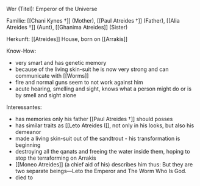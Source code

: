 Wer (Titel): Emperor of the Universe

Familie: [[Chani Kynes †]] (Mother), [[Paul Atreides †]] (Father), [[Alia Atreides †]] (Aunt), [[Ghanima Atreides]] (Sister)

Herkunft:  [[Atreides]] House, born on [[Arrakis]]

Know-How: 
- very smart and has genetic memory
- because of the living skin-suit he is now very strong and can communicate with [[Worms]] 
- fire and normal guns seem to not work against him
- acute hearing, smelling and sight, knows what a person might do or is by smell and sight alone

Interessantes:
- has memories only his father [[Paul Atreides †]] should posses  
- has similar traits as [[Leto Atreides I]], not only in his looks, but also his demeanor  
- made a living skin-suit out of the sandtrout - his transformation is beginning
- destroying all the qanats and freeing the water inside them, hoping to stop the terraforming on Arrakis
- [[Moneo Atreides]] (a chief aid of his) describes him thus: But they are two separate beings—Leto the Emperor and The Worm Who Is God.
- died to 
